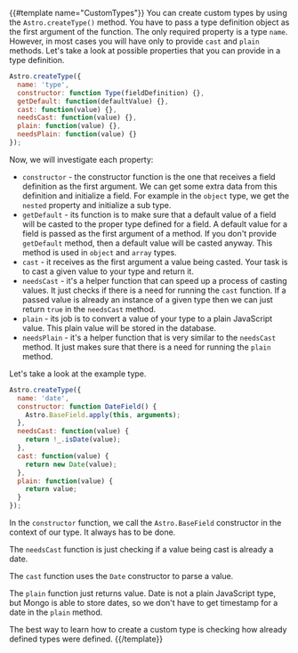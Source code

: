 {{#template name="CustomTypes"}}
You can create custom types by using the `Astro.createType()` method. You have to pass a type definition object as the first argument of the function. The only required property is a type `name`. However, in most cases you will have only to provide `cast` and `plain` methods. Let's take a look at possible properties that you can provide in a type definition.

```js
Astro.createType({
  name: 'type',
  constructor: function Type(fieldDefinition) {},
  getDefault: function(defaultValue) {},
  cast: function(value) {},
  needsCast: function(value) {},
  plain: function(value) {},
  needsPlain: function(value) {}
});
```

Now, we will investigate each property:

- `constructor` - the constructor function is the one that receives a field definition as the first argument. We can get some extra data from this definition and initialize a field. For example in the `object` type, we get the `nested` property and initialize a sub type.
- `getDefault` - its function is to make sure that a default value of a field will be casted to the proper type defined for a field. A default value for a field is passed as the first argument of a method. If you don't provide `getDefault` method, then a default value will be casted anyway. This method is used in `object` and `array` types.
- `cast` - it receives as the first argument a value being casted. Your task is to cast a given value to your type and return it.
- `needsCast` - it's a helper function that can speed up a process of casting values. It just checks if there is a need for running the `cast` function. If a passed value is already an instance of a given type then we can just return `true` in the `needsCast` method.
- `plain` - its job is to convert a value of your type to a plain JavaScript value. This plain value will be stored in the database.
- `needsPlain` - it's a helper function that is very similar to the `needsCast` method. It just makes sure that there is a need for running the `plain` method.

Let's take a look at the example type.

```js
Astro.createType({
  name: 'date',
  constructor: function DateField() {
    Astro.BaseField.apply(this, arguments);
  },
  needsCast: function(value) {
    return !_.isDate(value);
  },
  cast: function(value) {
    return new Date(value);
  },
  plain: function(value) {
    return value;
  }
});
```

In the `constructor` function, we call the `Astro.BaseField` constructor in the context of our type. It always has to be done.

The `needsCast` function is just checking if a value being cast is already a date.

The `cast` function uses the `Date` constructor to parse a value.

The `plain` function just returns value. Date is not a plain JavaScript type, but Mongo is able to store dates, so we don't have to get timestamp for a date in the `plain` method.

The best way to learn how to create a custom type is checking how already defined types were defined.
{{/template}}
